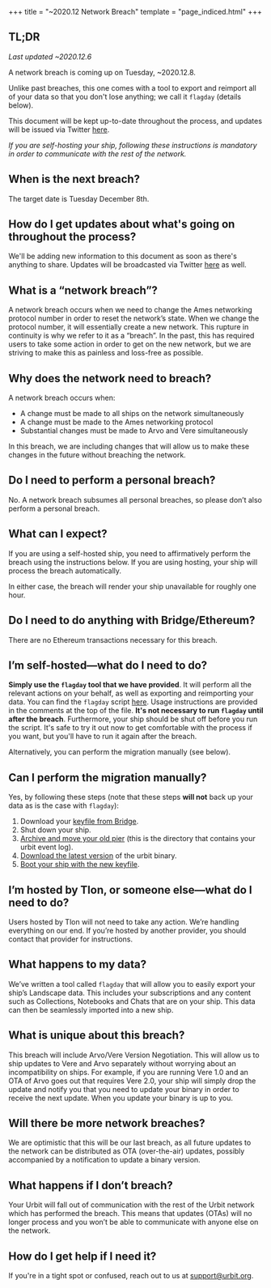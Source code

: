+++
title = "~2020.12 Network Breach"
template = "page_indiced.html"
+++

## TL;DR

*Last updated ~2020.12.6*

A network breach is coming up on Tuesday, ~2020.12.8.

Unlike past breaches, this one comes with a tool to export and reimport all of your data so that you don't lose anything; we call it `flagday` (details below).

This document will be kept up-to-date throughout the process, and updates will be issued via Twitter [here](https://twitter.com/tloncorporation/).

*If you are self-hosting your ship, following these instructions is mandatory in order to communicate with the rest of the network.*

## When is the next breach?

The target date is Tuesday December 8th.

## How do I get updates about what's going on throughout the process?

We'll be adding new information to this document as soon as there's anything to share. Updates will be broadcasted via Twitter [here](https://twitter.com/tloncorporation/) as well.

## What is a “network breach”?

A network breach occurs when we need to change the Ames networking protocol number in order to reset the network’s state. When we change the protocol number, it will essentially create a new network. This rupture in continuity is why we refer to it as a “breach”. In the past, this has required users to take some action in order to get on the new network, but we are striving to make this as painless and loss-free as possible.

## Why does the network need to breach?

A network breach occurs when:
- A change must be made to all ships on the network simultaneously
- A change must be made to the Ames networking protocol
- Substantial changes must be made to Arvo and Vere simultaneously

In this breach, we are including changes that will allow us to make these changes in the future without breaching the network.

## Do I need to perform a personal breach?

No. A network breach subsumes all personal breaches, so please don’t also perform a personal breach.

## What can I expect?

If you are using a self-hosted ship, you need to affirmatively perform the breach using the instructions below. If you are using hosting, your ship will process the breach automatically.

In either case, the breach will render your ship unavailable for roughly one hour.

## Do I need to do anything with Bridge/Ethereum?

There are no Ethereum transactions necessary for this breach.

## I’m self-hosted—what do I need to do?

**Simply use the `flagday` tool that we have provided**. It will perform all the
relevant actions on your behalf, as well as exporting and reimporting your data.
You can find the `flagday` script
[here](https://gist.github.com/philipcmonk/8e3d095b9545069237c759cd9aad32c2).
Usage instructions are provided in the comments at the top of the file. **It's
not necessary to run `flagday` until after the breach**. Furthermore, your ship
should be shut off before you run the script. It's safe to try it out
now to get comfortable with the process if you want, but you'll have to run it
again after the breach.

Alternatively, you can perform the migration manually (see below).

## Can I perform the migration manually?

Yes, by following these steps (note that these steps **will not** back up your data as is the case with `flagday`):

1. Download your [keyfile from Bridge](https://urbit.org/using/install/#keyfile).
2. Shut down your ship.
3. [Archive and move your old pier](https://urbit.org/using/operations/using-your-ship/#moving-your-pier) (this is the directory that contains your urbit event log).
4. [Download the latest version](@/using/install.md#macos-and-linux) of the urbit binary.
5. [Boot your ship with the new keyfile](https://urbit.org/using/install/#boot-your-planet).

## I’m hosted by Tlon, or someone else—what do I need to do?

Users hosted by Tlon will not need to take any action. We’re handling everything on our end. If you’re hosted by another provider, you should contact that provider for instructions.

## What happens to my data?

We’ve written a tool called `flagday` that will allow you to easily export your ship’s Landscape data. This includes your subscriptions and any content such as Collections, Notebooks and Chats that are on your ship. This data can then be seamlessly imported into a new ship.

## What is unique about this breach?

This breach will include Arvo/Vere Version Negotiation. This will allow us to ship updates to Vere and Arvo separately without worrying about an incompatibility on ships. For example, if you are running Vere 1.0 and an OTA of Arvo goes out that requires Vere 2.0, your ship will simply drop the update and notify you that you need to update your binary in order to receive the next update. When you update your binary is up to you.

## Will there be more network breaches?

We are optimistic that this will be our last breach, as all future updates to the network can be distributed as OTA (over-the-air) updates, possibly accompanied by a notification to update a binary version.

## What happens if I don’t breach?

Your Urbit will fall out of communication with the rest of the Urbit network which has performed the breach. This means that updates (OTAs) will no longer process and you won’t be able to communicate with anyone else on the network.

## How do I get help if I need it?

If you're in a tight spot or confused, reach out to us at support@urbit.org.
